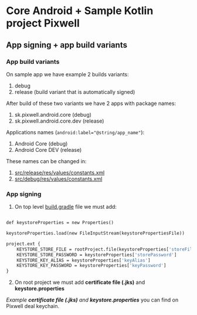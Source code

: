 # Core Android + Sample Kotlin project Pixwell

## App signing + app build variants
### App build variants
On sample app we have example 2 builds variants:
1. debug
2. release (build variant that is automatically signed)

After build of these two variants we have 2 apps with package names:
1. sk.pixwell.android.core (debug)
2. sk.pixwell.android.core.dev (release)

Applications names (`android:label="@string/app_name"`):
1. Android Core (debug)
2. Android Core DEV (release)

These names can be changed in:
1. [src/release/res/values/constants.xml](sample/src/release/res/values/constants.xml)
2. [src/debug/res/values/constants.xml](sample/src/release/res/values/constants.xml)

### App signing
1. On top level [build.gradle]() file we must add:
```def keystorePropertiesFile = rootProject.file("keystore.properties")

def keystoreProperties = new Properties()

keystoreProperties.load(new FileInputStream(keystorePropertiesFile))

project.ext {
    KEYSTORE_STORE_FILE = rootProject.file(keystoreProperties['storeFile'])
    KEYSTORE_STORE_PASSWORD = keystoreProperties['storePassword']
    KEYSTORE_KEY_ALIAS = keystoreProperties['keyAlias']
    KEYSTORE_KEY_PASSWORD = keystoreProperties['keyPassword']
} 
```
2. On root project we must add **certificate file (.jks)** and **keystore.properties**

*Example **certificate file (.jks)** and **keystore.properties*** you can find on Pixwell deal keychain.

